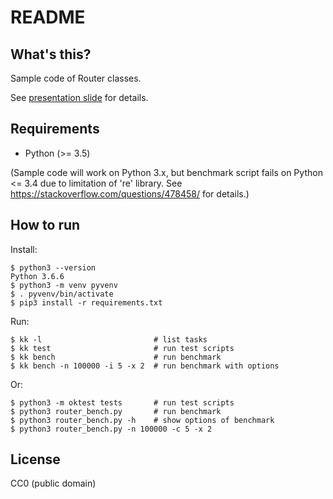 README
======


What's this?
------------

Sample code of Router classes.

See [presentation slide](http://bit.ly/fastest_router) for details.


Requirements
------------

* Python (>= 3.5)

(Sample code will work on Python 3.x, but benchmark script fails
 on Python <= 3.4 due to limitation of 're' library.
 See https://stackoverflow.com/questions/478458/ for details.)


How to run
----------

Install:

```
$ python3 --version
Python 3.6.6
$ python3 -m venv pyvenv
$ . pyvenv/bin/activate
$ pip3 install -r requirements.txt
```

Run:

```
$ kk -l                         # list tasks
$ kk test                       # run test scripts
$ kk bench                      # run benchmark
$ kk bench -n 100000 -i 5 -x 2  # run benchmark with options
```

Or:

```
$ python3 -m oktest tests       # run test scripts
$ python3 router_bench.py       # run benchmark
$ python3 router_bench.py -h    # show options of benchmark
$ python3 router_bench.py -n 100000 -c 5 -x 2
```


License
-------

CC0 (public domain)
